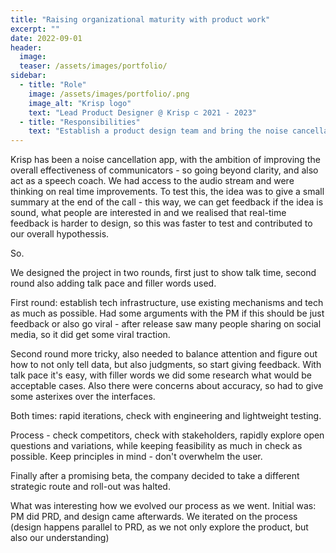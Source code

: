 ```yaml
---
title: "Raising organizational maturity with product work"
excerpt: ""
date: 2022-09-01
header:
  image:
  teaser: /assets/images/portfolio/
sidebar:
  - title: "Role"
    image: /assets/images/portfolio/.png
    image_alt: "Krisp logo"
    text: "Lead Product Designer @ Krisp ⊂ 2021 - 2023"
  - title: "Responsibilities"
    text: "Establish a product design team and bring the noise cancellation app to the next level"
---
```


Krisp has been a noise cancellation app, with the ambition of improving the overall effectiveness of communicators - so going beyond clarity, and also act as a speech coach. We had access to the audio stream and were thinking on real time improvements. To test this, the idea was to give a small summary at the end of the call - this way, we can get feedback if the idea is sound, what people are interested in and we realised that real-time feedback is harder to design, so this was faster to test and contributed to our overall hypothessis.

So.

We designed the project in two rounds, first just to show talk time, second round also adding talk pace and filler words used.

First round: establish tech infrastructure, use existing mechanisms and tech as much as possible. Had some arguments with the PM if this should be just feedback or also go viral - after release saw many people sharing on social media, so it did get some viral traction.

Second round more tricky, also needed to balance attention and figure out how to not only tell data, but also judgments, so start giving feedback. With talk pace it's easy, with filler words we did some research what would be acceptable cases. Also there were concerns about accuracy, so had to give some asterixes over the interfaces.

Both times: rapid iterations, check with engineering and lightweight testing. 

Process - check competitors, check with stakeholders, rapidly explore open questions and variations, while keeping feasibility as much in check as possible. Keep principles in mind - don't overwhelm the user.

Finally after a promising beta, the company decided to take a different strategic route and roll-out was halted.

What was interesting how we evolved our process as we went. Initial was: PM did PRD, and design came afterwards. We iterated on the process (design happens parallel to PRD, as we not only explore the product, but also our understanding)